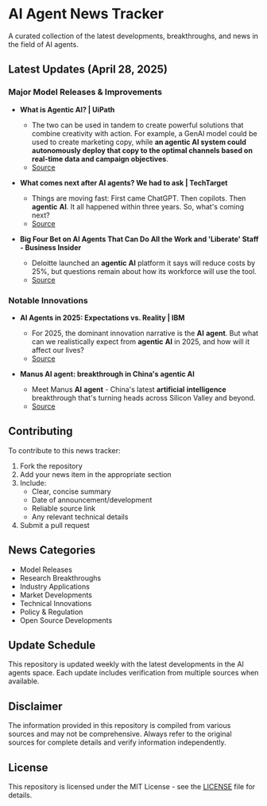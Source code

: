 # AI Agent News Tracker

A curated collection of the latest developments, breakthroughs, and news in the field of AI agents.

## Latest Updates (April 28, 2025)


### Major Model Releases & Improvements

- **What is Agentic AI? | UiPath**
  - The two can be used in tandem to create powerful solutions that combine creativity with action. For example, a GenAI model could be used to create marketing copy, while <strong>an agentic AI system could autonomously deploy that copy to the optimal channels based on real-time data and campaign objectives</strong>.
  - [Source](https://www.uipath.com/ai/agentic-ai)

- **What comes next after AI agents? We had to ask | TechTarget**
  - Things are moving fast: First came ChatGPT. Then copilots. Then <strong>agentic</strong> <strong>AI</strong>. It all happened within three years. So, what&#x27;s coming next?
  - [Source](https://www.techtarget.com/searchcustomerexperience/opinion/What-comes-next-after-AI-agents-We-had-to-ask)

- **Big Four Bet on AI Agents That Can Do All the Work and 'Liberate' Staff - Business Insider**
  - Deloitte launched an <strong>agentic</strong> <strong>AI</strong> platform it says will reduce costs by 25%, but questions remain about how its workforce will use the tool.
  - [Source](https://www.businessinsider.com/deloitte-ey-launch-agentic-ai-platforms-big-four-competition2025-3)

### Notable Innovations

- **AI Agents in 2025: Expectations vs. Reality | IBM**
  - For 2025, the dominant innovation narrative is the <strong>AI</strong> <strong>agent</strong>. But what can we realistically expect from <strong>agentic</strong> <strong>AI</strong> in 2025, and how will it affect our lives?
  - [Source](https://www.ibm.com/think/insights/ai-agents-2025-expectations-vs-reality)

- **Manus AI agent: breakthrough in China's agentic AI**
  - Meet Manus <strong>AI</strong> <strong>agent</strong> - China&#x27;s latest <strong>artificial</strong> <strong>intelligence</strong> breakthrough that&#x27;s turning heads across Silicon Valley and beyond.
  - [Source](https://www.artificialintelligence-news.com/news/manus-ai-agent-breakthrough-in-chinas-agentic-ai/)

## Contributing

To contribute to this news tracker:

1. Fork the repository
2. Add your news item in the appropriate section
3. Include:
   - Clear, concise summary
   - Date of announcement/development
   - Reliable source link
   - Any relevant technical details
4. Submit a pull request

## News Categories

- Model Releases
- Research Breakthroughs
- Industry Applications
- Market Developments
- Technical Innovations
- Policy & Regulation
- Open Source Developments

## Update Schedule

This repository is updated weekly with the latest developments in the AI agents space. Each update includes verification from multiple sources when available.

## Disclaimer

The information provided in this repository is compiled from various sources and may not be comprehensive. Always refer to the original sources for complete details and verify information independently.

## License

This repository is licensed under the MIT License - see the [LICENSE](LICENSE) file for details.
